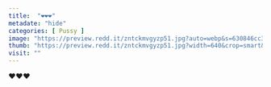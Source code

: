 ```yaml
---
title:  "❤️❤️❤️"
metadate: "hide"
categories: [ Pussy ]
image: "https://preview.redd.it/zntckmvgyzp51.jpg?auto=webp&s=630846cc37ef14b1ff6bab8a40e2f5ff7fff0738"
thumb: "https://preview.redd.it/zntckmvgyzp51.jpg?width=640&crop=smart&auto=webp&s=7524becff6c579508bcc04e929f835abf6c9fdc0"
visit: ""
---
```

❤️❤️❤️
